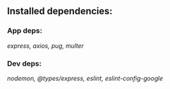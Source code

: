 ## **Installed dependencies:**
### **App deps:**
_express, axios, pug, multer_
### **Dev deps:**
_nodemon, @types/express, eslint, eslint-config-google_